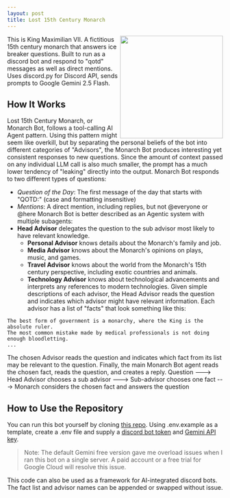 ```yaml
---
layout: post
title: Lost 15th Century Monarch
---
```

<img src="https://upload.wikimedia.org/wikipedia/commons/2/29/Ranc_Jean_Louis_XIV_Fabre_museum.jpg" align="right" height="240px" />
This is King Maximilian VII.
A fictitious 15th century monarch that answers ice breaker questions.
Built to run as a discord bot and respond to "qotd" messages as well as direct mentions.
Uses discord.py for Discord API, sends prompts to Google Gemini 2.5 Flash.

## How It Works

Lost 15th Century Monarch, or Monarch Bot, follows a tool-calling AI Agent pattern.
Using this pattern might seem like overkill, but by separating the personal beliefs of the bot into different categories of "Advisors", the Monarch Bot produces interesting yet consistent responses to new questions.
Since the amount of context passed on any individual LLM call is also much smaller, the prompt has a much lower tendency of "leaking" directly into the output. 
Monarch Bot responds to two different types of questions:
- *Question of the Day*: The first message of the day that starts with "QOTD:" (case and formatting insensitive)
- *Mentions*: A direct mention, including replies, but not @everyone or @here
Monarch Bot is better described as an Agentic system with multiple subagents:
- **Head Advisor** delegates the question to the sub advisor most likely to have relevant knowledge.
    - **Personal Advisor** knows details about the Monarch's family and job.
    - **Media Advisor** knows about the Monarch's opinions on plays, music, and games.
    - **Travel Advisor** knows about the world from the Monarch's 15th century perspective, including exotic countries and animals.
    - **Technology Advisor** knows about technological advancements and interprets any references to modern technologies.
Given simple descriptions of each advisor, the Head Advisor reads the question and indicates which advisor might have relevant information.
Each advisor has a list of "facts" that look something like this:
```
The best form of government is a monarchy, where the King is the absolute ruler.
The most common mistake made by medical professionals is not doing enough bloodletting.
...
```
The chosen Advisor reads the question and indicates which fact from its list may be relevant to the question.
Finally, the main Monarch Bot agent reads the chosen fact, reads the question, and creates a reply.
Question ---> Head Advisor chooses a sub advisor ---> Sub-advisor chooses one fact ---> Monarch considers the chosen fact and answers the question

## How to Use the Repository

You can run this bot yourself by cloning [this repo](https://github.com/nvdutta/15th-Century-Monarch). Using .env.example as a template, create a .env file and supply a [discord bot token](https://discord.com/developers/applications) and [Gemini API key](https://ai.google.dev/gemini-api/docs/api-key).

> Note: The default Gemini free version gave me overload issues when I ran this bot on a single server. A paid account or a free trial for Google Cloud will resolve this issue.

This code can also be used as a framework for AI-integrated discord bots. The fact list and advisor names can be appended or swapped without issue.




